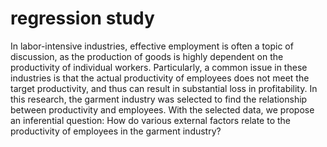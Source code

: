 # regression study

In labor-intensive industries, effective employment is often a topic of discussion, as the production of goods is highly dependent on the productivity of individual workers. Particularly, a common issue in these industries is that the actual productivity of employees does not meet the target productivity, and thus can result in substantial loss in profitability. In this research, the garment industry was selected to find the relationship between productivity and employees. With the selected data, we propose an inferential question: How do various external factors relate to the productivity of employees in the garment industry?

